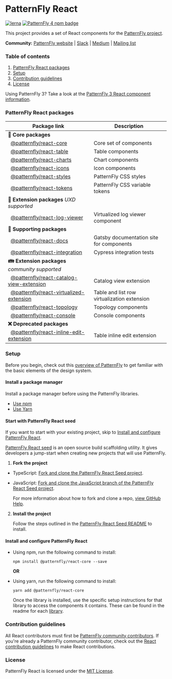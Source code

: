 # PatternFly React

[![lerna](https://img.shields.io/badge/maintained%20with-lerna-green.svg?style=for-the-badge)](https://lernajs.io/)
[![PatternFly 4 npm badge](https://img.shields.io/npm/v/@patternfly/react-core.svg?label=PF4%20Core&style=for-the-badge)](https://www.npmjs.com/package/@patternfly/react-core)

This project provides a set of React components for the [PatternFly project](https://patternfly.org).  

**Community:** [PatternFly website](https://www.patternfly.org) | [Slack](https://slack.patternfly.org) | [Medium](https://medium.com/patternfly) | [Mailing list](https://www.redhat.com/mailman/listinfo/patternfly)

### Table of contents
1. [PatternFly React packages](#patternfly-react-packages)
2. [Setup](#Setup)
3. [Contribution guidelines](#Contribution-guidelines)
4. [License](#License)

Using PatternFly 3?  Take a look at the [PatternFly 3 React component information](https://github.com/patternfly/patternfly-react/blob/patternfly-3/README.md).

### PatternFly React packages

| Package link                                                                                              | Description                                 |
|-----------------------------------------------------------------------------------------------------------|---------------------------------------------|
| **:blue_heart: Core packages**                                                                            |                                             |
| &nbsp;&nbsp;[@patternfly/react-core](./packages/react-core/README.md)                                     | Core set of components                      |
| &nbsp;&nbsp;[@patternfly/react-table](./packages/react-table/README.md)                                   | Table components                            | 
| &nbsp;&nbsp;[@patternfly/react-charts](./packages/react-charts/README.md)                                 | Chart components                            |
| &nbsp;&nbsp;[@patternfly/react-icons](./packages/react-icons/README.md)                                   | Icon components                             |
| &nbsp;&nbsp;[@patternfly/react-styles](./packages/react-styles/README.md)                                 | PatternFly CSS styles                       |
| &nbsp;&nbsp;[@patternfly/react-tokens](./packages/react-tokens/README.md)                                 | PatternFly CSS variable tokens              |
| **:yellow_heart: Extension packages** *UXD supported*                                                     |                                             |
| &nbsp;&nbsp;[@patternfly/react-log-viewer](./packages/react-log-viewer/README.md)                         | Virtualized log viewer component            |
| **:open_file_folder: Supporting packages**                                                                |                                             |
| &nbsp;&nbsp;[@patternfly/react-docs](./packages/react-docs/README.md)                                     | Gatsby documentation site for components    |
| &nbsp;&nbsp;[@patternfly/react-integration](./packages/react-integration/README.md)                       | Cypress integration tests                   |
| **:family: Extension packages** *community supported*                                                     |                                             |
| &nbsp;&nbsp;[@patternfly/react-catalog-view-extension](./packages/react-catalog-view-extension/README.md) | Catalog view extension                      |
| &nbsp;&nbsp;[@patternfly/react-virtualized-extension](./packages/react-virtualized-extension/README.md)   | Table and list row virtualization extension |
| &nbsp;&nbsp;[@patternfly/react-topology](./packages/react-topology/README.md)                             | Topology components                         |
| &nbsp;&nbsp;[@patternfly/react-console](./packages/react-console/README.md)                               | Console components                          |
| **:x: Deprecated packages**                                                                               |                                             |
| &nbsp;&nbsp;[@patternfly/react-inline-edit-extension](./packages/react-inline-edit-extension/README.md)   | Table inline edit extension                 |

### Setup

Before you begin, check out this [overview of PatternFly](http://patternfly.org/v4/get-started/about) to get familiar with the basic elements of the design system.

#### Install a package manager
Install a package manager before using the PatternFly libraries.

* [Use npm](https://nodejs.org/en/download)
* [Use Yarn](https://yarnpkg.com/en/docs/getting-started)


#### Start with PatternFly React seed
If you want to start with your existing project, skip to [Install and configure PatternFly React](#install-and-configure-patternfly-react).

[PatternFly React seed](https://github.com/patternfly/patternfly-react-seed) is an open source build scaffolding utility. It gives developers a jump-start when creating new projects that will use PatternFly.


1. **Fork the project**

  * TypeScript: [Fork and clone the PatternFly React Seed project](https://github.com/patternfly/patternfly-react-seed).
  * JavaScript: [Fork and clone the JavaScript branch of the PatternFly React Seed project](https://github.com/patternfly/patternfly-react-seed/tree/javascript).

    For more information about how to fork and clone a repo, [view GitHub Help](https://help.github.com/articles/fork-a-repo/).

2. **Install the project**

    Follow the steps outlined in the [PatternFly React Seed README](https://github.com/patternfly/patternfly-react-seed#quick-start) to install.

#### Install and configure PatternFly React
* Using npm, run the following command to install:
  ```
  npm install @patternfly/react-core --save
  ```

  **OR**

* Using yarn, run the following command to install:
  ```
  yarn add @patternfly/react-core
  ```
  
    Once the library is installed, use the specific setup instructions for that library to access the components it contains.  These can be found in the readme for each [library](#patternfly-react-packages). 

### Contribution guidelines
All React contributors must first be [PatternFly community contributors](https://www.patternfly.org/v4/contribute/about). If you're already a PatternFly community contributor, check out the [React contribution guidelines](https://github.com/patternfly/patternfly-react/tree/main/CONTRIBUTING.md) to make React contributions.

### License
PatternFly React is licensed under the [MIT License](https://github.com/patternfly/patternfly-react/tree/main/LICENSE).
